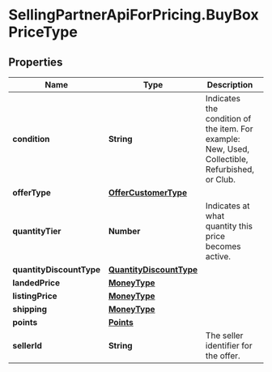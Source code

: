 # SellingPartnerApiForPricing.BuyBoxPriceType

## Properties

Name | Type | Description | Notes
------------ | ------------- | ------------- | -------------
**condition** | **String** | Indicates the condition of the item. For example: New, Used, Collectible, Refurbished, or Club. | 
**offerType** | [**OfferCustomerType**](OfferCustomerType.md) |  | [optional] 
**quantityTier** | **Number** | Indicates at what quantity this price becomes active. | [optional] 
**quantityDiscountType** | [**QuantityDiscountType**](QuantityDiscountType.md) |  | [optional] 
**landedPrice** | [**MoneyType**](MoneyType.md) |  | 
**listingPrice** | [**MoneyType**](MoneyType.md) |  | 
**shipping** | [**MoneyType**](MoneyType.md) |  | 
**points** | [**Points**](Points.md) |  | [optional] 
**sellerId** | **String** | The seller identifier for the offer. | [optional] 



